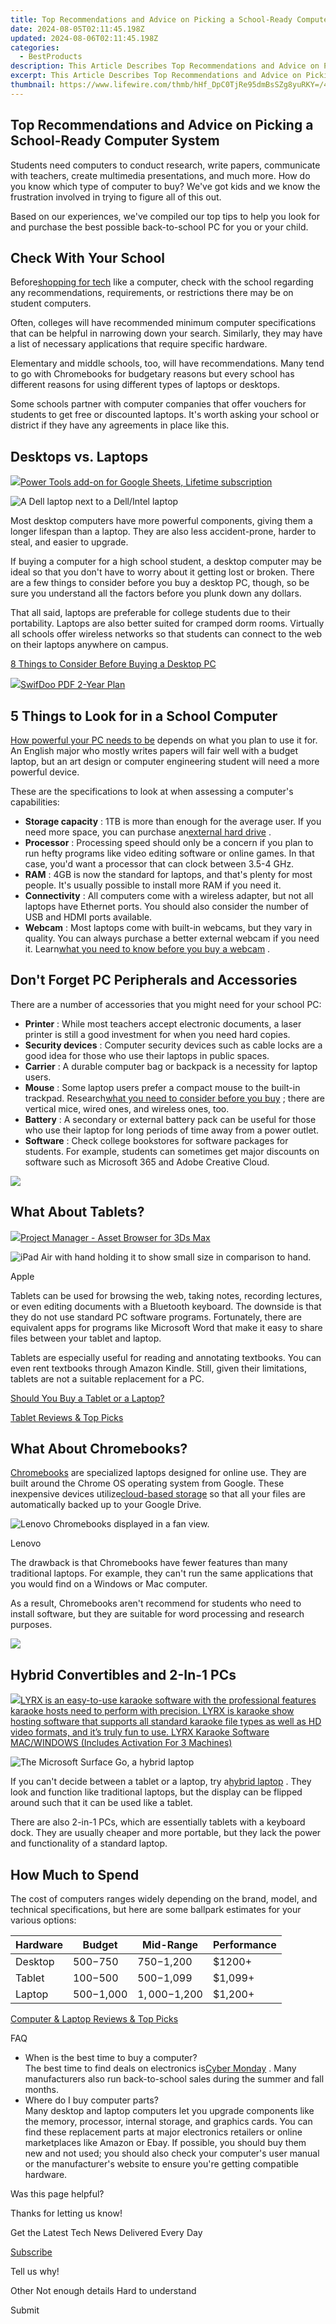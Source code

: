 ```yaml
---
title: Top Recommendations and Advice on Picking a School-Ready Computer System
date: 2024-08-05T02:11:45.198Z
updated: 2024-08-06T02:11:45.198Z
categories:
  - BestProducts
description: This Article Describes Top Recommendations and Advice on Picking a School-Ready Computer System
excerpt: This Article Describes Top Recommendations and Advice on Picking a School-Ready Computer System
thumbnail: https://www.lifewire.com/thmb/hHf_DpC0TjRe95dmBsSZg8yuRKY=/400x300/filters:no_upscale():max_bytes(150000):strip_icc():format(webp)/114331627-56a1b4965f9b58b7d0c1e0af.jpg
---
```


## Top Recommendations and Advice on Picking a School-Ready Computer System
 Students need computers to conduct research, write papers, communicate with teachers, create multimedia presentations, and much more. How do you know which type of computer to buy? We've got kids and we know the frustration involved in trying to figure all of this out.

 Based on our experiences, we've compiled our top tips to help you look for and purchase the best possible back-to-school PC for you or your child.

## Check With Your School

 Before[shopping for tech](https://www.lifewire.com/editor-s-choice-the-best-tech-gifts-for-back-to-school-7692969) like a computer, check with the school regarding any recommendations, requirements, or restrictions there may be on student computers.

 Often, colleges will have recommended minimum computer specifications that can be helpful in narrowing down your search. Similarly, they may have a list of necessary applications that require specific hardware.

 Elementary and middle schools, too, will have recommendations. Many tend to go with Chromebooks for budgetary reasons but every school has different reasons for using different types of laptops or desktops.

 Some schools partner with computer companies that offer vouchers for students to get free or discounted laptops. It's worth asking your school or district if they have any agreements in place like this.

## Desktops vs. Laptops

<!-- affiliate ads begin -->
<a href="https://secure.2checkout.com/order/checkout.php?PRODS=4726807&QTY=1&AFFILIATE=108875&CART=1"><img src="https://secure.avangate.com/images/merchant/c14a8df1e1b4d5297e9cb30cb34d5a00/products/copy_copy_power-tools-48.png" border="0">Power Tools add-on for Google Sheets, Lifetime subscription</a>
<!-- affiliate ads end -->
![A Dell laptop next to a Dell/Intel laptop](https://www.lifewire.com/thmb/3FinKXS5nIgfV2m0zpCWf4tzRMI=/1500x0/filters:no_upscale():max_bytes(150000):strip_icc():format(webp)/Desktopvslaptop-f9c1a6bd4f0648e0b35604b95b0ec162.jpg)

 Most desktop computers have more powerful components, giving them a longer lifespan than a laptop. They are also less accident-prone, harder to steal, and easier to upgrade.

 If buying a computer for a high school student, a desktop computer may be ideal so that you don't have to worry about it getting lost or broken. There are a few things to consider before you buy a desktop PC, though, so be sure you understand all the factors before you plunk down any dollars.

 That all said, laptops are preferable for college students due to their portability. Laptops are also better suited for cramped dorm rooms. Virtually all schools offer wireless networks so that students can connect to the web on their laptops anywhere on campus.

[8 Things to Consider Before Buying a Desktop PC](https://www.lifewire.com/best-desktop-pcs-4045927)

<!-- affiliate ads begin -->
<a href="https://purchase.swifdoo.com/order/checkout.php?PRODS=40002580&QTY=1&AFFILIATE=108875&CART=1"><img src="https://secure.avangate.com/images/merchant/8b932759a5a04ddb34bf79e3f9072e4b/products/3_Product%20box%20white-1024x1024.png" border="0">SwifDoo PDF 2-Year Plan</a>
<!-- affiliate ads end -->
## 5 Things to Look for in a School Computer

[How powerful your PC needs to be](https://www.lifewire.com/how-fast-does-your-pc-need-to-be-832310) depends on what you plan to use it for. An English major who mostly writes papers will fair well with a budget laptop, but an art design or computer engineering student will need a more powerful device.

 These are the specifications to look at when assessing a computer's capabilities:

* **Storage capacity** : 1TB is more than enough for the average user. If you need more space, you can purchase an[external hard drive](https://www.lifewire.com/what-is-an-external-drive-2625867) .
* **Processor** : Processing speed should only be a concern if you plan to run hefty programs like video editing software or online games. In that case, you'd want a processor that can clock between 3.5-4 GHz.
* **RAM** : 4GB is now the standard for laptops, and that's plenty for most people. It's usually possible to install more RAM if you need it.
* **Connectivity** : All computers come with a wireless adapter, but not all laptops have Ethernet ports. You should also consider the number of USB and HDMI ports available.
* **Webcam** : Most laptops come with built-in webcams, but they vary in quality. You can always purchase a better external webcam if you need it. Learn[what you need to know before you buy a webcam](https://www.lifewire.com/before-you-buy-a-webcam-2640480) .

## Don't Forget PC Peripherals and Accessories

 There are a number of accessories that you might need for your school PC:

* **Printer** : While most teachers accept electronic documents, a laser printer is still a good investment for when you need hard copies.
* **Security devices** : Computer security devices such as cable locks are a good idea for those who use their laptops in public spaces.
* **Carrier** : A durable computer bag or backpack is a necessity for laptop users.
* **Mouse** : Some laptop users prefer a compact mouse to the built-in trackpad. Research[what you need to consider before you buy](https://www.lifewire.com/before-you-buy-a-mouse-2640293) ; there are vertical mice, wired ones, and wireless ones, too.
* **Battery** : A secondary or external battery pack can be useful for those who use their laptop for long periods of time away from a power outlet.
* **Software** : Check college bookstores for software packages for students. For example, students can sometimes get major discounts on software such as Microsoft 365 and Adobe Creative Cloud.

<!-- affiliate ads begin -->
<a href="https://shop.incomedia.eu/order/checkout.php?PRODS=39655089&QTY=1&AFFILIATE=108875&CART=1"><img src="https://incomedia.eu/files/images/affiliates/wa/01_WA_728x90.jpg" border="0"></a>
<!-- affiliate ads end -->
## What About Tablets?

<!-- affiliate ads begin -->
<a href="https://secure.2checkout.com/order/checkout.php?PRODS=4709458&QTY=1&AFFILIATE=108875&CART=1"><img src="https://3d-kstudio.com/wp-content/uploads/2019/10/Project-Manager-version-3-1600x900-768x419.jpg" border="0">Project Manager - Asset Browser for 3Ds Max</a>
<!-- affiliate ads end -->
![iPad Air with hand holding it to show small size in comparison to hand.](https://www.lifewire.com/thmb/jPnshm4lz1X8msaF9xFm7jwd-gE=/1500x0/filters:no_upscale():max_bytes(150000):strip_icc():format(webp)/2020ipadairwithhand-9de4ae3e4bb94513a3a142cf5150bca9.jpg)

Apple

 Tablets can be used for browsing the web, taking notes, recording lectures, or even editing documents with a Bluetooth keyboard. The downside is that they do not use standard PC software programs. Fortunately, there are equivalent apps for programs like Microsoft Word that make it easy to share files between your tablet and laptop.

 Tablets are especially useful for reading and annotating textbooks. You can even rent textbooks through Amazon Kindle. Still, given their limitations, tablets are not a suitable replacement for a PC.

[Should You Buy a Tablet or a Laptop?](https://www.lifewire.com/tablets-vs-laptops-832333)

[Tablet Reviews & Top Picks](https://www.lifewire.com/best-tablets-to-buy-4036560)

## What About Chromebooks?

[Chromebooks](https://www.lifewire.com/what-is-a-chromebook-4799772) are specialized laptops designed for online use. They are built around the Chrome OS operating system from Google. These inexpensive devices utilize[cloud-based storage](https://www.lifewire.com/what-is-cloud-storage-2438541) so that all your files are automatically backed up to your Google Drive.

![Lenovo Chromebooks displayed in a fan view.](https://www.lifewire.com/thmb/PlXqonC2tSvHb5RcpBUKWoyiYXs=/1500x0/filters:no_upscale():max_bytes(150000):strip_icc():format(webp)/LenovoChromebooks-1df03bc4a1b943edb5c10ac9af63809b.jpg)

Lenovo

 The drawback is that Chromebooks have fewer features than many traditional laptops. For example, they can't run the same applications that you would find on a Windows or Mac computer.

 As a result, Chromebooks aren't recommend for students who need to install software, but they are suitable for word processing and research purposes.

<!-- affiliate ads begin -->
<a href="https://secure.2checkout.com/order/checkout.php?PRODS=4940317&QTY=1&AFFILIATE=108875&CART=1"><img src="https://secure.avangate.com/images/merchant/333ac5d90817d69113471fbb6e531bee/sps-partnership-728x90eng.png" border="0"></a>
<!-- affiliate ads end -->
## Hybrid Convertibles and 2-In-1 PCs

<!-- affiliate ads begin -->
<a href="https://shop.pcdj.com/order/checkout.php?PRODS=4698998&QTY=1&AFFILIATE=108875&CART=1"> <img src="https://secure.avangate.com/images/merchant/47f4b6321e9fd8e8f7326a6adc1a7c1e/products/MacBook_Pro_lyrx-withsinger-tv.png" border="0">LYRX is an easy-to-use karaoke software with the professional features karaoke hosts need to perform with precision. LYRX is karaoke show hosting software that supports all standard karaoke file types as well as HD video formats, and it’s truly fun to use. 
LYRX Karaoke Software MAC/WINDOWS (Includes Activation For 3 Machines)</a>
<!-- affiliate ads end -->
![The Microsoft Surface Go, a hybrid laptop](https://www.lifewire.com/thmb/5ixtl_jV-YiPghyV7Ok0nuZa5MI=/1500x0/filters:no_upscale():max_bytes(150000):strip_icc():format(webp)/Hybridlaptop_MSSurfaceGo-8ebcbea889fa4878ba792a19ab946f32.jpg)

 If you can't decide between a tablet or a laptop, try a[hybrid laptop](https://www.lifewire.com/what-is-hybrid-laptop-832336) . They look and function like traditional laptops, but the display can be flipped around such that it can be used like a tablet.

 There are also 2-in-1 PCs, which are essentially tablets with a keyboard dock. They are usually cheaper and more portable, but they lack the power and functionality of a standard laptop.

## How Much to Spend

 The cost of computers ranges widely depending on the brand, model, and technical specifications, but here are some ballpark estimates for your various options:

| Hardware | Budget      | Mid-Range     | Performance |
| -------- | ----------- | ------------- | ----------- |
| Desktop  | $500-$750   | $750-$1,200   | $1200+      |
| Tablet   | $100-$500   | $500-$1,099   | $1,099+     |
| Laptop   | $500-$1,000 | $1,000-$1,200 | $1,200+     |

[Computer & Laptop Reviews & Top Picks](https://www.lifewire.com/best-laptops-to-buy-4043650)

 FAQ

* When is the best time to buy a computer?  
 The best time to find deals on electronics is[Cyber Monday](https://www.lifewire.com/what-is-cyber-monday-4151751) . Many manufacturers also run back-to-school sales during the summer and fall months.
* Where do I buy computer parts?  
 Many desktop and laptop computers let you upgrade components like the memory, processor, internal storage, and graphics cards. You can find these replacement parts at major electronics retailers or online marketplaces like Amazon or Ebay. If possible, you should buy them new and not used; you should also check your computer's user manual or the manufacturer's website to ensure you're getting compatible hardware.

Was this page helpful?

Thanks for letting us know!

 Get the Latest Tech News Delivered Every Day

[Subscribe](https://www.lifewire.com/#)

Tell us why!

 Other  Not enough details  Hard to understand

 Submit

<ins class="adsbygoogle"
     style="display:block"
     data-ad-format="autorelaxed"
     data-ad-client="ca-pub-7571918770474297"
     data-ad-slot="1223367746"></ins>



<ins class="adsbygoogle"
     style="display:block"
     data-ad-client="ca-pub-7571918770474297"
     data-ad-slot="8358498916"
     data-ad-format="auto"
     data-full-width-responsive="true"></ins>
